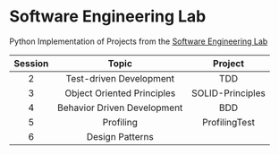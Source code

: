 # Software Engineering Lab
Python Implementation of Projects from the [Software Engineering Lab](https://github.com/ssc-public/Software-Engineering-Lab/)

| Session | Topic | Project |
| :-----: | :---: | :-----: |
| 2 | Test-driven Development | TDD |
| 3 | Object Oriented Principles | SOLID-Principles |
| 4 | Behavior Driven Development | BDD |
| 5 | Profiling | ProfilingTest |
| 6 | Design Patterns | |
